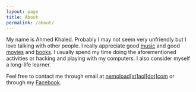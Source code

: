 ```yaml
---
layout: page
title: About
permalink: /about/
---
```

My name is Ahmed Khaled. Probably 
I may not seem very unfriendly but I love talking with other people.
I really appreciate good [music](http://www.last.fm/user/Nemoload)
and good [movies](http://www.imdb.com/user/ur49451939/ratings) and
[books](https://www.goodreads.com/user/show/11788339-ahmed-kh-aled).
I usually spend my time doing the aforementioned activities or hacking
and playing with my computers. I also consider myself a
long-life learner.

Feel free to contact me through email at [nemoload[at]aol[dot]com](mailto:nemoload@aol.com)
or through my [Facebook](https://www.facebook.com/nemoloadII).